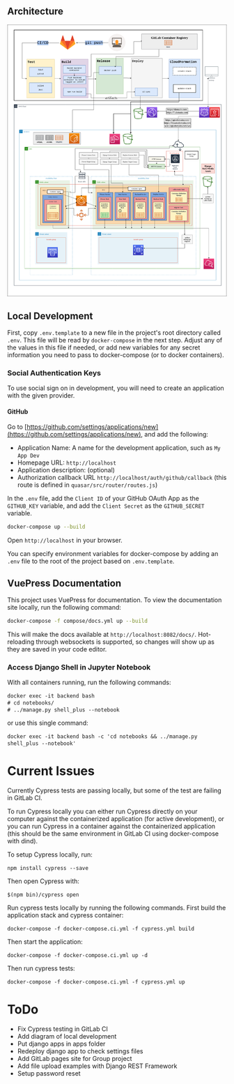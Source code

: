 ## Architecture

![png](/architecture.png)

## Local Development

First, copy `.env.template` to a new file in the project's root directory called `.env`. This file will be read by `docker-compose` in the next step. Adjust any of the values in this file if needed, or add new variables for any secret information you need to pass to docker-compose (or to docker containers).

### Social Authentication Keys

To use social sign on in development, you will need to create an application with the given provider.

#### GitHub

Go to [https://github.com/settings/applications/new](https://github.com/settings/applications/new), and add the following:

- Application Name: A name for the development application, such as `My App Dev`
- Homepage URL: `http://localhost`
- Application description: (optional)
- Authorization callback URL `http://localhost/auth/github/callback` (this route is defined in `quasar/src/router/routes.js`)

In the `.env` file, add the `Client ID` of your GitHub OAuth App as the `GITHUB_KEY` variable, and add the `Client Secret` as the `GITHUB_SECRET` variable.

```sh
docker-compose up --build
```

Open `http://localhost` in your browser.

You can specify environment variables for docker-compose by adding an `.env` file to the root of the project based on `.env.template`.

## VuePress Documentation

This project uses VuePress for documentation. To view the documentation site locally, run the following command:

```bash
docker-compose -f compose/docs.yml up --build
```

This will make the docs available at `http://localhost:8082/docs/`. Hot-reloading through websockets is supported, so changes will show up as they are saved in your code editor.


### Access Django Shell in Jupyter Notebook

With all containers running, run the following commands:

```
docker exec -it backend bash
# cd notebooks/
# ../manage.py shell_plus --notebook
```

or use this single command:

```
docker exec -it backend bash -c 'cd notebooks && ../manage.py shell_plus --notebook'
```

# Current Issues

Currently Cypress tests are passing locally, but some of the test are failing in GitLab CI.

To run Cypress locally you can either run Cypress directly on your computer against the containerized application (for active development), or you can run Cypress in a container against the containerized application (this should be the same environment in GitLab CI using docker-compose with dind).

To setup Cypress locally, run:

```
npm install cypress --save
```

Then open Cypress with:

```
$(npm bin)/cypress open
```

Run cypress tests locally by running the following commands. First build the application stack and cypress container:

```
docker-compose -f docker-compose.ci.yml -f cypress.yml build
```

Then start the application:

```
docker-compose -f docker-compose.ci.yml up -d
```

Then run cypress tests:

```
docker-compose -f docker-compose.ci.yml -f cypress.yml up
```

# ToDo

- Fix Cypress testing in GitLab CI
- Add diagram of local development
- Put django apps in apps folder
- Redeploy django app to check settings files
- Add GitLab pages site for Group project
- Add file upload examples with Django REST Framework
- Setup password reset
